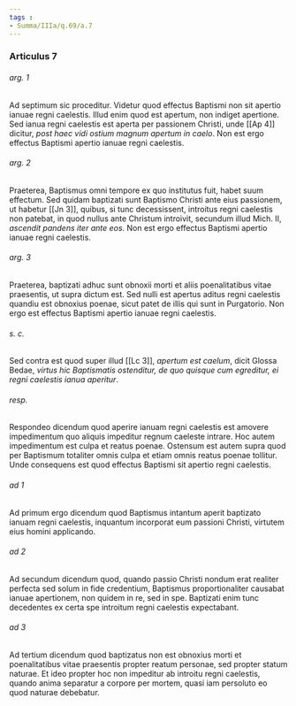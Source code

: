 ```yaml
---
tags : 
- Summa/IIIa/q.69/a.7
---
```


### Articulus 7

###### arg. 1
Ad septimum sic proceditur. Videtur quod effectus Baptismi non sit apertio ianuae regni caelestis. Illud enim quod est apertum, non indiget apertione. Sed ianua regni caelestis est aperta per passionem Christi, unde [[Ap 4]] dicitur, *post haec vidi ostium magnum apertum in caelo*. Non est ergo effectus Baptismi apertio ianuae regni caelestis.

###### arg. 2
Praeterea, Baptismus omni tempore ex quo institutus fuit, habet suum effectum. Sed quidam baptizati sunt Baptismo Christi ante eius passionem, ut habetur [[Jn 3]], quibus, si tunc decessissent, introitus regni caelestis non patebat, in quod nullus ante Christum introivit, secundum illud Mich. II, *ascendit pandens iter ante eos*. Non est ergo effectus Baptismi apertio ianuae regni caelestis.

###### arg. 3
Praeterea, baptizati adhuc sunt obnoxii morti et aliis poenalitatibus vitae praesentis, ut supra dictum est. Sed nulli est apertus aditus regni caelestis quandiu est obnoxius poenae, sicut patet de illis qui sunt in Purgatorio. Non ergo est effectus Baptismi apertio ianuae regni caelestis.

###### s. c.
Sed contra est quod super illud [[Lc 3]], *apertum est caelum*, dicit Glossa Bedae, *virtus hic Baptismatis ostenditur, de quo quisque cum egreditur, ei regni caelestis ianua aperitur*.

###### resp.
Respondeo dicendum quod aperire ianuam regni caelestis est amovere impedimentum quo aliquis impeditur regnum caeleste intrare. Hoc autem impedimentum est culpa et reatus poenae. Ostensum est autem supra quod per Baptismum totaliter omnis culpa et etiam omnis reatus poenae tollitur. Unde consequens est quod effectus Baptismi sit apertio regni caelestis.

###### ad 1
Ad primum ergo dicendum quod Baptismus intantum aperit baptizato ianuam regni caelestis, inquantum incorporat eum passioni Christi, virtutem eius homini applicando.

###### ad 2
Ad secundum dicendum quod, quando passio Christi nondum erat realiter perfecta sed solum in fide credentium, Baptismus proportionaliter causabat ianuae apertionem, non quidem in re, sed in spe. Baptizati enim tunc decedentes ex certa spe introitum regni caelestis expectabant.

###### ad 3
Ad tertium dicendum quod baptizatus non est obnoxius morti et poenalitatibus vitae praesentis propter reatum personae, sed propter statum naturae. Et ideo propter hoc non impeditur ab introitu regni caelestis, quando anima separatur a corpore per mortem, quasi iam persoluto eo quod naturae debebatur.

